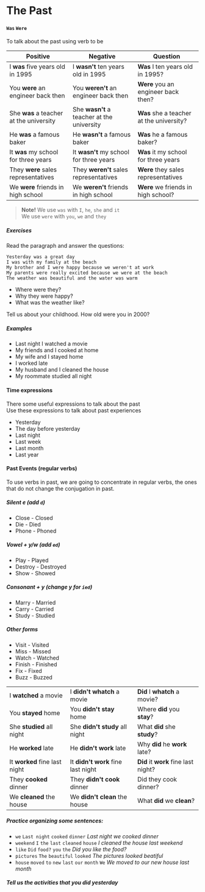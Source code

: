 # The Past

#### `Was` `Were`
To talk about the past using verb to be

|Positive|Negative|Question|
|-|-|-|
|I **was** five years old in 1995|I **wasn't** ten years old in 1995|**Was** I ten years old in 1995?|
|You **were** an engineer back then|You **weren't** an engineer back then|**Were** you  an engineer back then?|
|She **was** a teacher at the university|She **wasn't** a teacher at the university|**Was** she a teacher at the university?|
|He **was** a famous baker|He **wasn't** a famous baker|**Was** he a famous baker?|
|It **was** my school for three years|It **wasn't** my school for three years|**Was** it my school for three years|
|They **were** sales representatives|They **weren't** sales representatives|**Were** they sales representatives|
|We **were** friends in high school|We **weren't** friends in high school|**Were** we friends in high school?|

> **Note!** We use `was` with `I`, `he`, `she` and `it`  
We use `were` with `you`, `we` and `they`

##### Exercises
Read the paragraph and answer the questions:

```
Yesterday was a great day
I was with my family at the beach
My brother and I were happy because we weren't at work
My parents were really excited because we were at the beach
The weather was beautiful and the water was warm
```

 - Where were they?
 - Why they were happy?
 - What was the weather like?

Tell us about your childhood. How old were you in 2000?

##### Examples
- Last night I watched a movie
- My friends and I cooked at home
- My wife and I stayed home
- I worked late
- My husband and I cleaned the house
- My roommate studied all night

#### Time expressions
There some useful expressions to talk about the past  
Use these expressions to talk about past experiences
- Yesterday
- The day before yesterday
- Last night
- Last week
- Last month
- Last year

#### Past Events (regular verbs)
To use verbs in past, we are going to concentrate in regular verbs,
the ones that do not change the conjugation in past.

##### Silent e (add `d`)
- Close - Closed
- Die - Died
- Phone - Phoned

##### Vowel + y/w (add `ed`)
- Play - Played
- Destroy - Destroyed
- Show - Showed

##### Consonant + y (change y for `ied`)
- Marry - Married
- Carry - Carried
- Study - Studied

##### Other forms
- Visit - Visited
- Miss - Missed
- Watch - Watched
- Finish - Finished
- Fix - Fixed
- Buzz - Buzzed

||||
|-|-|-|
|I **watched** a movie|I **didn't whatch** a movie|**Did** I **whatch** a movie?|
|You **stayed** home|You **didn't stay** home|Where **did** you **stay**?|
|She **studied** all night|She **didn't study** all night|What **did** she **study**?|
|He **worked** late |He **didn't work** late|Why **did** he **work** late?|
|It **worked** fine last night|It **didn't work** fine last night|**Did** it **work** fine last night?|
|They **cooked** dinner|They **didn't cook** dinner|Did they cook dinner?|
|We **cleaned** the house|We **didn't clean** the house|What **did** we **clean**?|

##### Practice organizing some sentences:
- `we` `Last night` `cooked` `dinner` _Last night we cooked dinner_
- `weekend` `I` `the` `last` `cleaned` `house` _I cleaned the house last weekend_
- `like` `Did` `food?` `you` `the` _Did you like the food?_
- `pictures` `The` `beautiful` `looked` _The pictures looked beatiful_
- `house` `moved` `to` `new` `last` `our` `month` `We` _We moved to our new house last month_

##### Tell us the activities that you did yesterday
